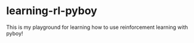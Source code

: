 # learning-rl-pyboy
This is my playground for learning how to use reinforcement learning with pyboy!
